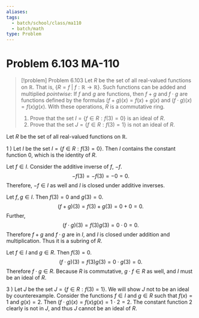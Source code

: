 ```yaml
---
aliases: 
tags:
  - batch/school/class/ma110
  - batch/math
type: Problem
---
```

# Problem 6.103 MA-110

> [!problem] Problem 6.103
> Let $R$ be the set of all real-valued functions on $\mathbb{R}$. That is, $\{ R=f\ |\ f:\mathbb{R}\longrightarrow \mathbb{R} \}$. Such functions can be added and multiplied *pointwise*: If $f$ and $g$ are functions, then $f+g$ and $f \cdot g$ are functions defined by the formulas $(f+g)(x)=f(x) + g(x)$ and $(f \cdot g)(x)=f(x)g(x)$. With these operations, $R$ is a commutative ring.
> 1. Prove that the set $I=\{ f \in R : f(3)=0 \}$ is an ideal of $R$.
> 2. Prove that the set $J = \{ f \in R  : f(3)=1\}$ is not an ideal of $R$.

Let $R$ be the set of all real-valued functions on $\mathbb{R}$. 

1 ) Let $I$ be the set $I=\{ f \in R : f(3)=0 \}$. Then $I$ contains the constant function $0$, which is the identity of $R$.

Let $f \in I$. Consider the additive inverse of $f$, $-f$.
$$
-f(3) = -f(3)=-0=0.
$$
Therefore, $-f \in I$ as well and $I$ is closed under additive inverses.

Let $f,g \in I$. Then $f(3)=0$ and $g(3)=0$.
$$
(f+g)(3) = f(3)+ g(3) = 0 + 0=0.
$$
Further,
$$
(f \cdot g)(3) = f(3)g(3)=0 \cdot 0 =0.
$$
Therefore $f+g$ and $f \cdot g$ are in $I$, and $I$ is closed under addition and multiplication. Thus it is a subring of $R$.

Let $f \in I$ and $g \in R$. Then $f(3)=0$.
$$
(f \cdot g)(3) = f(3)g(3) = 0 \cdot g(3)=0.
$$
Therefore $f \cdot g \in R$. Because $R$ is commutative, $g \cdot f \in R$ as well, and $I$ must be an ideal of $R$.

3 ) Let $J$ be the set $J = \{ f \in R  : f(3)=1\}$. We will show $J$ not to be an ideal by counterexample. Consider the functions $f \in I$ and $g \in R$ such that $f(x)=1$ and $g(x)=2$. Then $(f \cdot g)(x)=f(x)g(x)=1 \cdot2=2$. The constant function $2$ clearly is not in $J$, and thus $J$ cannot be an ideal of $R$.
